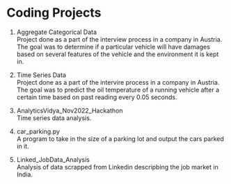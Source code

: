 # Coding Projects

1. Aggregate Categorical Data \
    Project done as a part of the interview process in a company in Austria. 
    The goal was to determine if a particular vehicle will have damages based on several features of the vehicle and the environment it is kept in.
    
2. Time Series Data \
    Project done as a part of the intervire process in a company in Austria.
    The goal was to predict the oil temperature of a running vehicle after a certain time based on past reading every 0.05 seconds.
    
3. AnalyticsVidya_Nov2022_Hackathon \
    Time series data analysis.

4. car_parking.py \
    A program to take in the size of a parking lot and output the cars parked in it.

5. Linked_JobData_Analysis \
   Analysis of data scrapped from Linkedin descripbing the job market in India.
